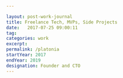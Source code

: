 ```yaml
---

layout: post-work-journal
title: Freelance Tech, MVPs, Side Projects
date:   2017-07-25 09:00:11
tag: 
categories: work
excerpt:
permalink: /platonia
startYear: 2017
endYear: 2019
designation: Founder and CTO
---
```



<!-- [Download link](https://play.google.com/store/apps/details?id=com.platonialabs.platonia) -->